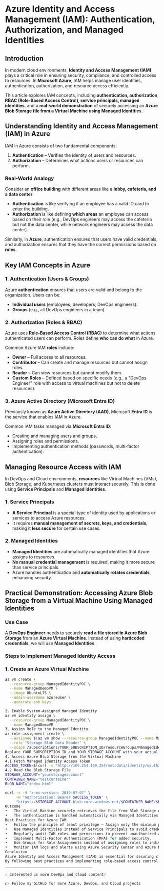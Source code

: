# Azure Identity and Access Management (IAM): Authentication, Authorization, and Managed Identities  

## Introduction  
In modern cloud environments, **Identity and Access Management (IAM)** plays a critical role in ensuring security, compliance, and controlled access to resources. In **Microsoft Azure**, IAM helps manage user identities, authentication, authorization, and resource access efficiently.  

This article explores IAM concepts, including **authentication, authorization, RBAC (Role-Based Access Control), service principals, managed identities**, and a **real-world demonstration** of securely accessing an **Azure Blob Storage file from a Virtual Machine using Managed Identities**.  

## Understanding Identity and Access Management (IAM) in Azure  
IAM in Azure consists of two fundamental components:  

1. **Authentication** – Verifies the identity of users and resources.  
2. **Authorization** – Determines what actions users or resources can perform.  

### Real-World Analogy  
Consider an **office building** with different areas like a **lobby, cafeteria, and a data center**:  

- **Authentication** is like verifying if an employee has a valid ID card to enter the building.  
- **Authorization** is like defining **which areas** an employee can access based on their role (e.g., DevOps engineers may access the cafeteria but not the data center, while network engineers may access the data center).  

Similarly, in **Azure**, authentication ensures that users have valid credentials, and authorization ensures that they have the correct permissions based on **roles**.

## Key IAM Concepts in Azure  

### 1. **Authentication** (Users & Groups)  
Azure **authentication** ensures that users are valid and belong to the organization. Users can be:  
- **Individual users** (employees, developers, DevOps engineers).  
- **Groups** (e.g., all DevOps engineers in a team).  

### 2. **Authorization** (Roles & RBAC)  
Azure uses **Role-Based Access Control (RBAC)** to determine what actions authenticated users can perform. Roles define **who can do what** in Azure.  

Common Azure IAM **roles** include:  
- **Owner** – Full access to all resources.  
- **Contributor** – Can create and manage resources but cannot assign roles.  
- **Reader** – Can view resources but cannot modify them.  
- **Custom Roles** – Defined based on specific needs (e.g., a "DevOps Engineer" role with access to virtual machines but not to delete resources).  

### 3. **Azure Active Directory (Microsoft Entra ID)**  
Previously known as **Azure Active Directory (AAD)**, Microsoft **Entra ID** is the service that enables IAM in Azure.  

Common IAM tasks managed via **Microsoft Entra ID**:  
- Creating and managing users and groups.  
- Assigning roles and permissions.  
- Implementing authentication methods (passwords, multi-factor authentication).  

## Managing Resource Access with IAM  

In DevOps and Cloud environments, **resources** like Virtual Machines (VMs), Blob Storage, and Kubernetes clusters must interact securely. This is done using **Service Principals** and **Managed Identities**.

### 1. **Service Principals**  
- **A Service Principal** is a special type of identity used by applications or services to access Azure resources.  
- It requires **manual management of secrets, keys, and credentials**, making it **less secure** for certain use cases.  

### 2. **Managed Identities**  
- **Managed Identities** are automatically managed identities that Azure assigns to resources.  
- **No manual credential management** is required, making it more secure than service principals.  
- Azure handles authentication and **automatically rotates credentials**, enhancing security.

## Practical Demonstration: Accessing Azure Blob Storage from a Virtual Machine Using Managed Identities  

### **Use Case**  
A **DevOps Engineer** needs to securely **read a file stored in Azure Blob Storage** from an **Azure Virtual Machine**. Instead of using **hardcoded credentials**, we will use **Managed Identities**.

### **Steps to Implement Managed Identity Access**  

### **1. Create an Azure Virtual Machine**
```sh
az vm create \
  --resource-group ManagedIdentityPOC \
  --name ManagedDemoVM \
  --image UbuntuLTS \
  --admin-username azureuser \
  --generate-ssh-keys

2. Enable System-Assigned Managed Identity
az vm identity assign \
  --resource-group ManagedIdentityPOC \
  --name ManagedDemoVM
3. Assign Role to the Managed Identity
az role assignment create \
  --assignee $(az vm show --resource-group ManagedIdentityPOC --name ManagedDemoVM --query "identity.principalId" --output tsv) \
  --role "Storage Blob Data Reader" \
  --scope /subscriptions/YOUR_SUBSCRIPTION_ID/resourceGroups/ManagedIdentityPOC/providers/Microsoft.Storage/storageAccounts/YOUR_STORAGE_ACCOUNT
Replace YOUR_SUBSCRIPTION_ID and YOUR_STORAGE_ACCOUNT with your actual values.
4. Access Azure Blob Storage from the Virtual Machine
4.1 Fetch Managed Identity Access Token
ACCESS_TOKEN=$(curl -s "http://169.254.169.254/metadata/identity/oauth2/token?resource=https://storage.azure.com/&api-version=2019-06-01" -H "Metadata: true" | jq -r '.access_token')
4.2 Read the Blob Storage File
STORAGE_ACCOUNT="yourstorageaccount"
CONTAINER_NAME="testcontainer"
BLOB_NAME="index.html"

curl -s -H "x-ms-version: 2019-07-07" \
     -H "Authorization: Bearer $ACCESS_TOKEN" \
     "https://$STORAGE_ACCOUNT.blob.core.windows.net/$CONTAINER_NAME/$BLOB_NAME"
Outcome
•	The Virtual Machine securely retrieves the file from Blob Storage without requiring explicit credentials.
•	The authentication is handled automatically via Managed Identities.
Best Practices for Azure IAM
•	Follow the principle of least privilege – Assign only the minimum permissions required.
•	Use Managed Identities instead of Service Principals to avoid credential management.
•	Regularly audit IAM roles and permissions to prevent unauthorized access.
•	Implement Multi-Factor Authentication (MFA) for added security.
•	Use Groups for Role Assignments instead of assigning roles to individual users for easier management.
•	Monitor IAM logs and alerts using Azure Security Center and Azure Monitor.
Conclusion
Azure Identity and Access Management (IAM) is essential for securing cloud resources while ensuring controlled access. Authentication ensures users are valid, authorization determines their permissions, and Managed Identities allow resources to securely communicate without storing credentials.
By following best practices and implementing role-based access control (RBAC), Managed Identities, and Microsoft Entra ID, organizations can achieve a secure and scalable IAM strategy in Azure.
________________________________________

💡 Interested in more DevOps and Cloud content?

👉 Follow my GitHub for more Azure, DevOps, and Cloud projects
